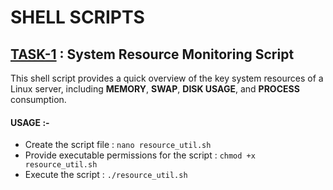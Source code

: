 # SHELL SCRIPTS

## [TASK-1](https://github.com/PrajwalP7295/shell-bash-scripts/blob/main/task-1.sh) : System Resource Monitoring Script

This shell script provides a quick overview of the key system resources of a Linux server, including __MEMORY__, __SWAP__, __DISK USAGE__, and __PROCESS__ consumption.

#### USAGE :-

- Create the script file : 
```nano resource_util.sh```
- Provide executable permissions for the script :
```chmod +x resource_util.sh```
- Execute the script :
```./resource_util.sh```

